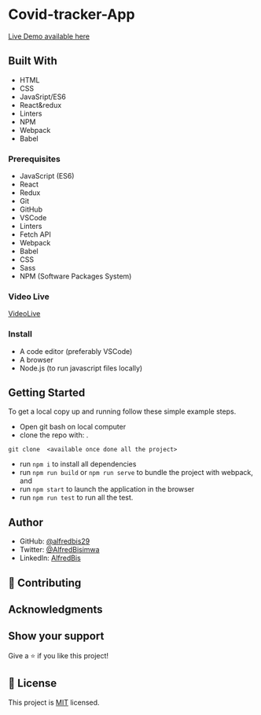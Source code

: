 # Covid-tracker-App

> 
[Live Demo available here](https://jocular-praline-d06b4e.netlify.app/)

## Built With

- HTML
- CSS
- JavaSript/ES6
- React&redux
- Linters
- NPM
- Webpack
- Babel

### Prerequisites

- JavaScript (ES6)
- React
- Redux
- Git
- GitHub
- VSCode
- Linters
- Fetch API
- Webpack
- Babel
- CSS
- Sass
- NPM (Software Packages System)
### Video Live

[VideoLive](https://www.loom.com/share/ba8561c1659143ae90bbe92a7d4c6a8b)

### Install

- A code editor (preferably VSCode)
- A browser
- Node.js (to run javascript files locally)

## Getting Started

To get a local copy up and running follow these simple example steps.

- Open git bash on local computer
- clone the repo with:
  .

```
git clone  <available once done all the project>
```

- run `npm i` to install all dependencies
- run `npm run build` or `npm run serve` to bundle the project with webpack, and
- run `npm start` to launch the application in the browser
- run `npm run test` to run all the test.

## Author

- GitHub: [@alfredbis29](https://github.com/Alfredbis29)
- Twitter: [@AlfredBisimwa](https://twitter.com/AlfredBisimwa1)
- LinkedIn: [AlfredBis](https://www.linkedin.com/in/kalumuna-bisimwa-0501a81a8/)

## 🤝 Contributing

## Acknowledgments

## Show your support

Give a ⭐️ if you like this project!

## 📝 License

This project is [MIT](https://github.com/Alfredbis29/blob/setup/MIT.md) licensed.
